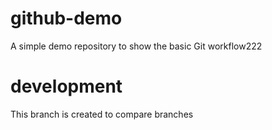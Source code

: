 # github-demo
A simple demo repository to show the basic Git workflow222

# development
This branch is created to compare branches
